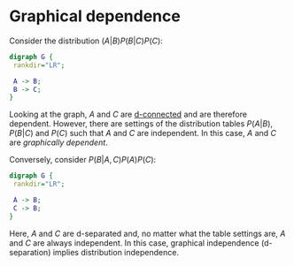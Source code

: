 # Graphical dependence

Consider the distribution $(A|B)P(B|C)P(C)$:

 ```dot
digraph G {
  rankdir="LR";

  A -> B;
  B -> C;
}
```

Looking at the graph, $A$ and $C$ are [d-connected](202210191728) and are
therefore dependent.
However, there are settings of the distribution tables $P(A|B)$, $P(B|C)$ and
$P(C)$ such that $A$ and $C$ are independent. In this case, $A$ and $C$ are
_graphically dependent_.

Conversely, consider $P(B|A,C)P(A)P(C)$:

 ```dot
digraph G {
  rankdir="LR";

  A -> B;
  C -> B;
}
```

Here, $A$ and $C$ are d-separated and, no matter what the table settings are,
$A$ and $C$ are always independent. In this case, graphical independence
(d-separation) implies distribution independence.
